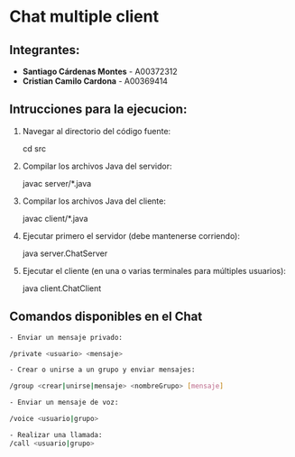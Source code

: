 ﻿# Chat multiple client

## Integrantes:

- **Santiago Cárdenas Montes** - A00372312
- **Cristian Camilo Cardona** - A00369414

## Intrucciones para la ejecucion:

1. Navegar al directorio del código fuente:
    
    cd src

2. Compilar los archivos Java del servidor:

     javac server/*.java

3. Compilar los archivos Java del cliente:
    
    javac client/*.java

4.  Ejecutar primero el servidor (debe mantenerse corriendo): 
    
    java server.ChatServer

5. Ejecutar el cliente (en una o varias terminales para múltiples usuarios):

     java client.ChatClient

## Comandos disponibles en el Chat

 ```bash
- Enviar un mensaje privado: 

/private <usuario> <mensaje>

- Crear o unirse a un grupo y enviar mensajes:

/group <crear|unirse|mensaje> <nombreGrupo> [mensaje]

- Enviar un mensaje de voz:

/voice <usuario|grupo>

- Realizar una llamada:
/call <usuario|grupo>
